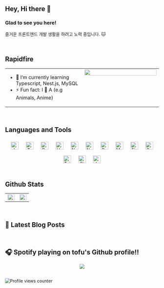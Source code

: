 ## Hey, Hi there 👋  
  



### Glad to see you here!  
즐거운 프론트엔드 개발 생활을 하려고 노력 중입니다. 🐱  
  

<br/>  


## Rapidfire  

<table ><tr style="border: none" ><td style="border: none; border-collapse: collapse;" valign="top" width="50%">
            <ul>
                <li>🌱 I’m currently learning Typescript, Nest.js, MySQL</li>
                <li>⚡ Fun fact: I 🖤 A (e.g Animals, Anime)</li>
            </ul>
</td><td td style="border: none; border-collapse: collapse;" valign="top" width="50%">
       <img height="100%" src="https://github.com/tofukittycat/tofukittycat/assets/155352117/c3b9d0f0-e24f-45ab-827a-89fa8d8989e3"  />
</td></tr></table>  

<br/>  
            



## Languages and Tools  
<div align="center">  
<a href="https://www.javascript.com/" target="_blank"><img style="margin: 10px" src="https://profilinator.rishav.dev/skills-assets/javascript-original.svg" alt="JavaScript" height="25" /></a>  
<a href="https://www.typescriptlang.org/" target="_blank"><img style="margin: 10px" src="https://profilinator.rishav.dev/skills-assets/typescript-original.svg" alt="TypeScript" height="25" /></a>  
<a href="https://reactjs.org/" target="_blank"><img style="margin: 10px" src="https://profilinator.rishav.dev/skills-assets/react-original-wordmark.svg" alt="React" height="25" /></a>  
<a href="https://vuejs.org/" target="_blank"><img style="margin: 10px" src="https://profilinator.rishav.dev/skills-assets/vuejs-original-wordmark.svg" alt="Vue.js" height="25" /></a>  
<a href="https://nextjs.org/" target="_blank"><img style="margin: 10px" src="https://profilinator.rishav.dev/skills-assets/nextjs.png" alt="NextJS" height="25" /></a>  
<a href="https://nestjs.com/" target="_blank"><img style="margin: 10px" src="https://profilinator.rishav.dev/skills-assets/nestjs.svg" alt="NestJS" height="25" /></a>  
<a href="https://redux.js.org/" target="_blank"><img style="margin: 10px" src="https://profilinator.rishav.dev/skills-assets/redux-original.svg" alt="Redux" height="25" /></a>  
<a href="https://www.mysql.com/" target="_blank"><img style="margin: 10px" src="https://profilinator.rishav.dev/skills-assets/mysql-original-wordmark.svg" alt="MySQL" height="25" /></a>  
<a href="https://firebase.google.com/" target="_blank"><img style="margin: 10px" src="https://profilinator.rishav.dev/skills-assets/firebase.png" alt="Firebase" height="25" /></a>  
<a href="https://sass-lang.com/" target="_blank"><img style="margin: 10px" src="https://profilinator.rishav.dev/skills-assets/sass-original.svg" alt="Sass" height="25" /></a>  
<a href="https://www.tailwindcss.com/" target="_blank"><img style="margin: 10px" src="https://profilinator.rishav.dev/skills-assets/tailwindcss.svg" alt="Tailwind CSS" height="25" /></a>  
<a href="https://styled-components.com/" target="_blank"><img style="margin: 10px" src="https://profilinator.rishav.dev/skills-assets/styled-components.png" alt="Styled Components" height="25" /></a>  
<a href="https://www.jestjs.io/" target="_blank"><img style="margin: 10px" src="https://profilinator.rishav.dev/skills-assets/jest.svg" alt="Jest" height="25" /></a>  
</div>  

<br/>  


## Github Stats  
<table><tr><td valign="top" width="50%">

<img src="https://github-readme-stats.vercel.app/api?username=tofukittycat&show_icons=true&count_private=true&hide_border=true" align="left" style="width: 100%" />

</td><td valign="top" width="50%">

<img src="https://github-readme-stats.vercel.app/api/top-langs/?username=tofukittycat&hide_border=true&layout=compact" align="left" style="width: 100%" />

</td></tr></table>  

<br/>  



## 📓 Latest Blog Posts  
<!-- BLOG-POST-LIST:START -->  
<!-- BLOG-POST-LIST:END -->  


<br/>  


## 🎧 Spotify playing on tofu's Github profile!!  
<div align="center"><img src="https://spotify-github-profile.vercel.app/api/view?uid=31vlzpnm46tukqgfnd4ruqnufpsu&cover_image=true&theme=default&show_offline=true&background_color=121212&interchange=true&bar_color=53b14f&bar_color_cover=false" /></div>  

<br/>  

![Profile views counter](https://komarev.com/ghpvc/?username=tofukittycat&&style=flat-square)  
  
  

<br/>  


